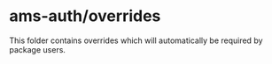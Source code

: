 # ams-auth/overrides

This folder contains overrides which will automatically be required by package users.
